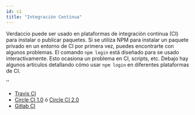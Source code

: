 ```yaml
---
id: ci
title: "Integración Continua"
---
```


Verdaccio puede ser usado en plataformas de integración continua (CI) para instalar o publicar paquetes. Si se utiliza NPM para instalar un paquete privado en un entorno de CI por primera vez, puedes encontrarte con algunos problemas. El comando `npm login` está diseñado para se usado interactivamente. Esto ocasiona un problema en CI, scripts, etc. Debajo hay algunos artículos detallando cómo usar `npm login` en diferentes plataformas de CI.

<div id="codefund">''</div>

- [Travis CI](https://remysharp.com/2015/10/26/using-travis-with-private-npm-deps)
- [Circle CI 1.0](https://circleci.com/docs/1.0/npm-login/) ó [Circle CI 2.0](https://circleci.com/docs/2.0/deployment-integrations/#npm)
- [Gitlab CI](https://www.exclamationlabs.com/blog/continuous-deployment-to-npm-using-gitlab-ci/)